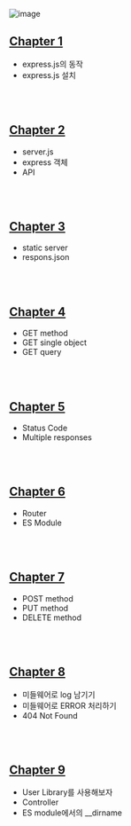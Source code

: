 ![image](https://github.com/DNA-B/JS_expressPractice/assets/102334596/44230e52-6ce0-4269-938e-ccbe78589f45)

## [Chapter 1](https://github.com/DNA-B/JS_expressPractice/blob/main/chapter_summary/Chapter1.md)

-   express.js의 동작
-   express.js 설치

<br><br>

## [Chapter 2](https://github.com/DNA-B/JS_expressPractice/blob/main/chapter_summary/Chapter2.md)

-   server.js
-   express 객체
-   API

<br><br>

## [Chapter 3](https://github.com/DNA-B/JS_expressPractice/blob/main/chapter_summary/Chapter3.md)

-   static server
-   respons.json

<br><br>

## [Chapter 4](https://github.com/DNA-B/JS_expressPractice/blob/main/chapter_summary/Chapter4.md)

-   GET method
-   GET single object
-   GET query

<br><br>

## [Chapter 5](https://github.com/DNA-B/JS_expressPractice/blob/main/chapter_summary/Chapter5.md)

-   Status Code
-   Multiple responses

<br><br>

## [Chapter 6](https://github.com/DNA-B/JS_expressPractice/blob/main/chapter_summary/Chapter6.md)

-   Router
-   ES Module

<br><br>

## [Chapter 7](https://github.com/DNA-B/JS_expressPractice/blob/main/chapter_summary/Chapter7.md)

-   POST method
-   PUT method
-   DELETE method

<br><br>

## [Chapter 8](https://github.com/DNA-B/JS_expressPractice/blob/main/chapter_summary/Chapter8.md)

-   미들웨어로 log 남기기
-   미들웨어로 ERROR 처리하기
-   404 Not Found

<br><br>

## [Chapter 9](https://github.com/DNA-B/JS_expressPractice/blob/main/chapter_summary/Chapter9.md)

-   User Library를 사용해보자
-   Controller
-   ES module에서의 \_\_dirname

<br><br>
